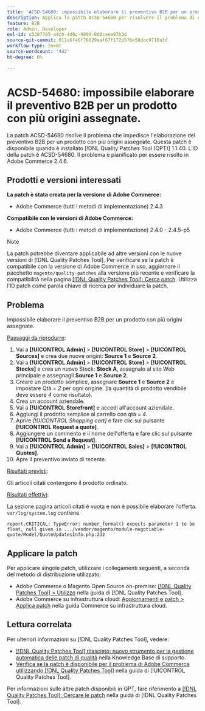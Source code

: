 ```yaml
---
title: 'ACSD-54680: impossibile elaborare il preventivo B2B per un prodotto con più origini assegnate'
description: Applica la patch ACSD-54680 per risolvere il problema di Adobe Commerce che impedisce l’elaborazione del preventivo B2B per un prodotto con più origini assegnate.
feature: B2B
role: Admin, Developer
exl-id: c5307785-a4c6-4d0c-9009-0d0caee97b3d
source-git-commit: 011a6f46f76029eaf67f172b576e58dac9710a3d
workflow-type: tm+mt
source-wordcount: '442'
ht-degree: 0%

---
```


# ACSD-54680: impossibile elaborare il preventivo B2B per un prodotto con più origini assegnate.

La patch ACSD-54680 risolve il problema che impedisce l&#39;elaborazione del preventivo B2B per un prodotto con più origini assegnate. Questa patch è disponibile quando è installato [!DNL Quality Patches Tool (QPT)] 1.1.40. L’ID della patch è ACSD-54680. Il problema è pianificato per essere risolto in Adobe Commerce 2.4.6.

## Prodotti e versioni interessati

**La patch è stata creata per la versione di Adobe Commerce:**

* Adobe Commerce (tutti i metodi di implementazione) 2.4.3

**Compatibile con le versioni di Adobe Commerce:**

* Adobe Commerce (tutti i metodi di implementazione) 2.4.0 - 2.4.5-p5

>[!NOTE]
>
>La patch potrebbe diventare applicabile ad altre versioni con le nuove versioni di [!DNL Quality Patches Tool]. Per verificare se la patch è compatibile con la versione di Adobe Commerce in uso, aggiornare il pacchetto `magento/quality-patches` alla versione più recente e verificare la compatibilità nella pagina [[!DNL Quality Patches Tool]: Cerca patch](https://experienceleague.adobe.com/tools/commerce-quality-patches/index.html?lang=it). Utilizza l’ID patch come parola chiave di ricerca per individuare la patch.

## Problema

Impossibile elaborare il preventivo B2B per un prodotto con più origini assegnate.

<u>Passaggi da riprodurre</u>:

1. Vai a **[!UICONTROL Admin]** > **[!UICONTROL Store]** > **[!UICONTROL Sources]** e crea due nuove origini: **Source 1** e **Source 2**.
1. Vai a **[!UICONTROL Admin]** > **[!UICONTROL Store]** > **[!UICONTROL Stocks]** e crea un nuovo Stock: **Stock A**, assegnalo al sito Web principale e assegnagli **Source 1** e **Source 2**.
1. Creare un prodotto semplice, assegnare **Source 1** e **Source 2** e impostare Qtà = *2* per ogni origine. (la quantità di prodotto vendibile deve essere *4* come risultato).
1. Crea un account aziendale.
1. Vai a **[!UICONTROL Storefront]** e accedi all&#39;account aziendale.
1. Aggiungi il prodotto semplice al carrello con qtà = *4*.
1. Aprire *[!UICONTROL Shopping cart]* e fare clic sul pulsante **[!UICONTROL Request a quote]**.
1. Aggiungere un commento e il nome dell&#39;offerta e fare clic sul pulsante **[!UICONTROL Send a Request]**.
1. Vai a **[!UICONTROL Admin]** > **[!UICONTROL Sales]** > **[!UICONTROL Quotes]**.
1. Apre il preventivo inviato di recente.

<u>Risultati previsti</u>:

Gli articoli citati contengono il prodotto ordinato.

<u>Risultati effettivi</u>:

La sezione pagina articoli citati è vuota e non è possibile elaborare l&#39;offerta.
`var/log/system.log` contiene

```
report.CRITICAL: TypeError: number_format() expects parameter 1 to be float, null given in .../vendor/magento/module-negotiable-quote/Model/QuoteUpdatesInfo.php:232
```

## Applicare la patch

Per applicare singole patch, utilizzare i collegamenti seguenti, a seconda del metodo di distribuzione utilizzato:

* Adobe Commerce o Magento Open Source on-premise: [[!DNL Quality Patches Tool] > Utilizzo](/help/tools/quality-patches-tool/usage.md) nella guida di [!DNL Quality Patches Tool].
* Adobe Commerce su infrastruttura cloud: [Aggiornamenti e patch > Applica patch](https://experienceleague.adobe.com/docs/commerce-cloud-service/user-guide/develop/upgrade/apply-patches.html?lang=it) nella guida Commerce su infrastruttura cloud.

## Lettura correlata

Per ulteriori informazioni su [!DNL Quality Patches Tool], vedere:

* [[!DNL Quality Patches Tool] rilasciato: nuovo strumento per la gestione automatica delle patch di qualità](https://experienceleague.adobe.com/it/docs/commerce-operations/tools/quality-patches-tool/quality-patches-tool-to-self-serve-quality-patches) nella Knowledge Base di supporto.
* [Verifica se la patch è disponibile per il problema di Adobe Commerce utilizzando  [!DNL Quality Patches Tool]](/help/tools/quality-patches-tool/patches-available-in-qpt/check-patch-for-magento-issue-with-magento-quality-patches.md) nella guida di [!UICONTROL Quality Patches Tool].


Per informazioni sulle altre patch disponibili in QPT, fare riferimento a [[!DNL Quality Patches Tool]: Cercare le patch](https://experienceleague.adobe.com/tools/commerce-quality-patches/index.html?lang=it) nella guida di [!DNL Quality Patches Tool].
